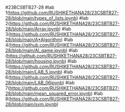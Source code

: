 #23BCSBTB27-28
#lab 1(https://github.com/RUSHIKETHANA28/23CSBTB27-28/blob/main/types_of_lists.ipynb)
#lab 2(https://github.com/RUSHIKETHANA28/23CSBTB27-28/blob/main/Array.ipynb)
#lab 3(https://github.com/RUSHIKETHANA28/23CSBTB27-28/blob/main/A*Algorithm)
#lab 4(https://github.com/RUSHIKETHANA28/23CSBTB27-28/blob/main/AI_game.ipynb)
#lab (https://github.com/RUSHIKETHANA28/23CSBTB27-28/blob/main/housing.ipynb)
#lab 5(https://github.com/RUSHIKETHANA28/23CSBTB27-28/blob/main/LAB_5.ipynb)
#lab 6(https://github.com/RUSHIKETHANA28/23CSBTB27-28/blob/main/LAB_06ipynb)
#lab 7(https://github.com/RUSHIKETHANA28/23CSBTB27-28/blob/main/mean_squared_error.ipynb)
#lab 8(https://github.com/RUSHIKETHANA28/23CSBTB27-28/blob/main/svm.ipynb)
